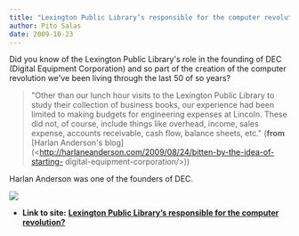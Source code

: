 ```yaml
---
title: "Lexington Public Library’s responsible for the computer revolution?"
author: Pito Salas
date: 2009-10-23
---
```


Did you know of the Lexington Public Library's role in the founding of DEC
(Digital Equipment Corporation) and so part of the creation of the computer
revolution we've been living through the last 50 of so years?

> "Other than our lunch hour visits to the Lexington Public Library to study
> their collection of business books, our experience had been limited to
> making budgets for engineering expenses at Lincoln.  These did not, of
> course, include things like overhead, income, sales expense, accounts
> receivable, cash flow, balance sheets, etc." (**from** [Harlan Anderson's
> blog](<http://harlaneanderson.com/2009/08/24/bitten-by-the-idea-of-starting-
> digital-equipment-corporation/>))

Harlan Anderson was one of the founders of DEC.

![](https://i0.wp.com/img.zemanta.com/pixy.gif?w=584)


* **Link to site:** **[Lexington Public Library’s responsible for the computer revolution?](None)**
